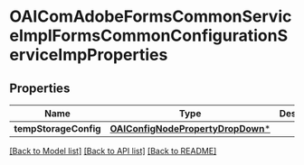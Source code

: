 # OAIComAdobeFormsCommonServiceImplFormsCommonConfigurationServiceImpProperties

## Properties
Name | Type | Description | Notes
------------ | ------------- | ------------- | -------------
**tempStorageConfig** | [**OAIConfigNodePropertyDropDown***](OAIConfigNodePropertyDropDown.md) |  | [optional] 

[[Back to Model list]](../README.md#documentation-for-models) [[Back to API list]](../README.md#documentation-for-api-endpoints) [[Back to README]](../README.md)


